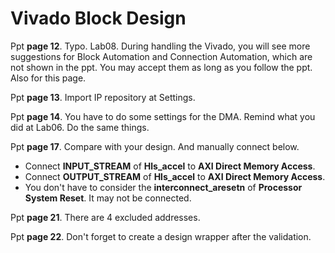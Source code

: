 # Vivado Block Design

Ppt **page 12**. Typo. Lab08.
During handling the Vivado, you will see more suggestions for Block Automation and Connection Automation, which are not shown in the ppt. You may accept them as long as you follow the ppt. Also for this page.

Ppt **page 13**. Import IP repository at Settings.

Ppt **page 14**. You have to do some settings for the DMA. Remind what you did at Lab06. Do the same things.

Ppt **page 17**. Compare with your design. And manually connect below.

- Connect **INPUT_STREAM** of **Hls_accel** to **AXI Direct Memory Access**.
- Connect **OUTPUT_STREAM** of **Hls_accel** to **AXI Direct Memory Access**.
- You don't have to consider the **interconnect_aresetn** of **Processor System Reset**. It may not be connected.

Ppt **page 21**. There are 4 excluded addresses.

Ppt **page 22**. Don't forget to create a design wrapper after the validation.